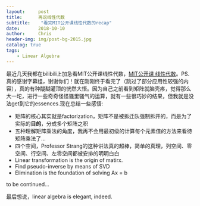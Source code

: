```yaml
---
layout:     post
title:      再说线性代数
subtitle:    "看完MIT公开课线性代数的recap"
date:       2018-10-10
author:     Chris
header-img: img/post-bg-2015.jpg
catalog: true
tags:
    - Linear Algebra
---
```


最近几天我都在bilibili上加急看MIT公开课线性代数，[MIT公开课 线性代数](https://www.bilibili.com/video/av3652052/?p=1)。PS.真的感谢字幕组，谢谢你们！就在刚刚终于看完了（跳过了部分应用性较强的内容），真的有种醍醐灌顶的恍然大悟。因为自己之前看到矩阵就脑壳疼，觉得那么大一坨，进行一些奇奇怪怪骚里骚气的运算，就有一些很巧妙的结果，但我就是没法get到它的essences.现在总结一些感悟:

* 矩阵的核心其实就是factorization，矩阵不是被拆迁队强制拆开的，而是为了实际的**目的**，分成多个矩阵之积
* 五种理解矩阵乘法的角度，我再不会用最初级的计算每个元素值的方法来看待矩阵乘法了...
* 四个空间，Professor Strang的这种讲法真的超棒，简单的真理，列空间、零空间、行空间、左零空间都被安排的明明白白
* Linear transformation is the origin of matirx.
* Find pseudo-inverse by means of SVD
* Elimination is the foundation of solving Ax = b

to be continued...

最后想说，linear algebra is elegant, indeed.
